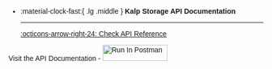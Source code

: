<style> body {  font-family: "Source Sans 3", sans-serif!important; }</style>
<link href="https://fonts.googleapis.com/css2?family=Source+Sans+3:ital,wght@0,200..900;1,200..900&display=swap" rel="stylesheet">    <link rel="stylesheet" href="https://fonts.googleapis.com/icon?family=Material+Icons">

<div class="grid cards" markdown>

-   :material-clock-fast:{ .lg .middle } __Kalp Storage API Documentation__

    ---


    [:octicons-arrow-right-24: Check API Reference](https://elements.getpostman.com/redirect?entityId=30994788-c99031b1-7c8b-456c-b48c-4bd00087d585&entityType=collection)



</div>

Visit the API Documentation - [<img src="https://run.pstmn.io/button.svg" alt="Run In Postman" style="width: 128px; height: 32px;">](https://elements.getpostman.com/redirect?entityId=30994788-c99031b1-7c8b-456c-b48c-4bd00087d585&entityType=collection)